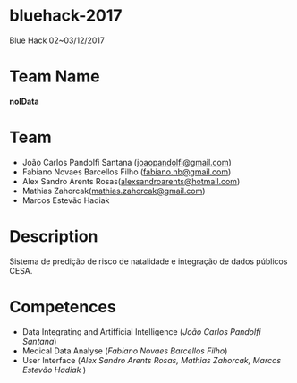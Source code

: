 # bluehack-2017
Blue Hack 02~03/12/2017

# Team Name
**noIData**

# Team

* João Carlos Pandolfi Santana (joaopandolfi@gmail.com)
* Fabiano Novaes Barcellos Filho (fabiano.nb@gmail.com)
* Alex Sandro Arents Rosas(alexsandroarents@hotmail.com)
* Mathias Zahorcak(mathias.zahorcak@gmail.com)
* Marcos Estevão Hadiak 

# Description

Sistema de predição de risco de natalidade e integração de dados públicos CESA.


# Competences

* Data Integrating and Artifficial Intelligence (*João Carlos Pandolfi Santana*)
* Medical Data Analyse (*Fabiano Novaes Barcellos Filho*)
* User Interface (*Alex Sandro Arents Rosas, Mathias Zahorcak, Marcos Estevão Hadiak* )
